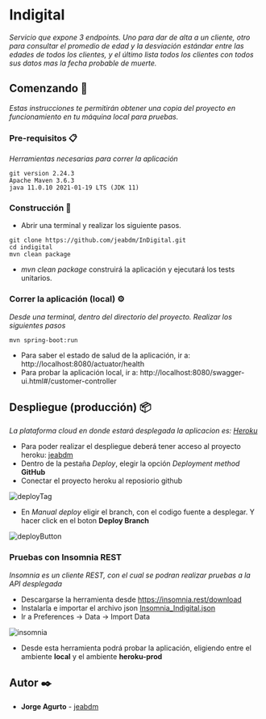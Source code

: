 # Indigital

_Servicio que expone 3 endpoints. Uno para dar de alta a un cliente, otro para consultar el promedio de edad y la desviación estándar entre las edades de todos los clientes, y el último lista todos los clientes con todos sus datos mas la fecha probable de muerte._

## Comenzando 🚀

_Estas instrucciones te permitirán obtener una copia del proyecto en funcionamiento en tu máquina local para pruebas._

### Pre-requisitos 📋

_Herramientas necesarias para correr la aplicación_

```
git version 2.24.3
Apache Maven 3.6.3
java 11.0.10 2021-01-19 LTS (JDK 11)
```

### Construcción 🔧

+ Abrir una terminal y realizar los siguiente pasos.

```
git clone https://github.com/jeabdm/InDigital.git
cd indigital
mvn clean package
```
+ _mvn clean package_ construirá la aplicación y ejecutará los tests unitarios.

### Correr la aplicación (local) ⚙️

_Desde una terminal, dentro del directorio del proyecto. Realizar los siguientes pasos_

```
mvn spring-boot:run
```
+ Para saber el estado de salud de la aplicación, ir a: http://localhost:8080/actuator/health
+ Para probar la aplicación local, ir a: http://localhost:8080/swagger-ui.html#/customer-controller

## Despliegue (producción) 📦

_La plataforma cloud en donde estará desplegada la aplicacion es: [Heroku](https://www.heroku.com/home)_
+ Para poder realizar el despliegue deberá tener acceso al proyecto heroku: [jeabdm](https://dashboard.heroku.com/apps/jblas)
+ Dentro de la pestaña _Deploy_, elegir la opción _Deployment method_ **GitHub**
+ Conectar el proyecto heroku al reposiorio github

![deployTag](./docs/images/deployTag.png)

+ En _Manual deploy_ eligir el branch, con el codigo fuente a desplegar. Y hacer click en el boton **Deploy Branch**

![deployButton](./docs/images/deployButton.png)

### Pruebas con Insomnia REST
_Insomnia es un cliente REST, con el cual se podran realizar pruebas a la API desplegada_
+ Descargarse la herramienta desde https://insomnia.rest/download
+ Instalarla e importar el archivo json [Insomnia_Indigital.json](./docs/Insomnia_Indigital.json)
+ Ir a Preferences -> Data -> Import Data

![insomnia](./docs/images/insomnia.png)

+ Desde esta herramienta podrá probar la aplicación, eligiendo entre el ambiente **local** y el ambiente **heroku-prod**

## Autor ✒️

* **Jorge Agurto** - [jeabdm](https://github.com/jeabdm)